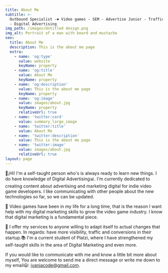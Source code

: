 ```yaml
---
title: About Me
subtitle: >-
  Outbound Specialist -❤ Video games - SEM - Advertise Junior - Traffic Manager
  - Digital Advertising
img_path: /images/Untitled design.png
img_alt: Portrait of a man with beard and mustache
seo:
  title: About Me
  description: This is the about me page
  extra:
    - name: 'og:type'
      value: website
      keyName: property
    - name: 'og:title'
      value: About Me
      keyName: property
    - name: 'og:description'
      value: This is the about me page
      keyName: property
    - name: 'og:image'
      value: images/about.jpg
      keyName: property
      relativeUrl: true
    - name: 'twitter:card'
      value: summary_large_image
    - name: 'twitter:title'
      value: About Me
    - name: 'twitter:description'
      value: This is the about me page
    - name: 'twitter:image'
      value: images/about.jpg
      relativeUrl: true
layout: page
---
```

👋¡Hi! I'm a self-taught person who's is always ready to learn new things. I do have knowledge of Digital Advertising📊. I'm currently dedicated to creating content about advertising and marketing digital for indie video game developers. I like communicating with other people about the new technologies so far, so we can be updated.

👾 Video games have been in my life for a long time, that is the reason I want help with my digital marketing skills to grow the video game industry. I know that digital marketing is a fundamental piece.

🤝 I offer my services to anyone willing to adapt itself to actual changes that happen. In regards: have more visibility, traffic and conversions in their startup.📚 I'm a current student of Platzi, where I have strengthened my self-taught skills in the area of Digital Marketing and even more.

If you would like to communicate with me and know a little bit more about myself, You are welcome to send me a direct message or write me down to my email😃: ivanjacode@gmail.com.

